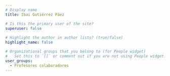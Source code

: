 ```yaml
---
# Display name
title: Ibai Gutiérrez Páez

# Is this the primary user of the site?
superuser: false
    
# Highlight the author in author lists? (true/false)
highlight_name: false

# Organizational groups that you belong to (for People widget)
#   Set this to `[]` or comment out if you are not using People widget.
user_groups:
  - Profesores colaboradores
---
```


